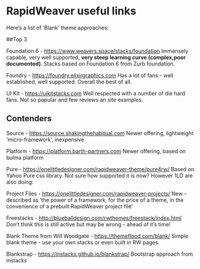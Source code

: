 # RapidWeaver useful links
Here’s a list of ‘Blank’ theme approaches:

##Top 3

Foundation 6 - https://www.weavers.space/stacks/foundation 
Immensely capable, very well supported, **very steep learning curve (complex,poor documented)**. Stacks based on Foundation 6 from Zurb foundation.

Foundry - https://foundry.elixirgraphics.com 
Has a lot of fans - well established, well supported. Overall the best of all.

UI Kit - https://uikitstacks.com 
Well respected with a number of die hard fans. Not so popular and few reviews an site examples.

## Contenders

Source - https://source.shakingthehabitual.com
Newer offering, lightweight ‘micro-framework’, inexpensive

Platform - https://platform.barth-partners.com 
Newer offering, based on bulma platform

Pure - https://onelittledesigner.com/rapidweaver-theme/pure4rw/ 
Based on Yahoo Pure css library. Not sure how supported it is now? However 1LD are also doing:

Project Files - https://onelittledesigner.com/rapidweaver-projects/ 
New - described as ‘the power of a framework, for the price of a theme, in the convenience of a prebuilt RapidWeaver project file’

Freestacks - http://blueballdesign.com/rwthemes/freestack/index.html 
Don’t think this is still active but may be wrong - ahead of it’s time!

Blank Theme from Will Woodgate - https://themeflood.com/blank/ 
Simple blank theme - use your own stacks or even built in RW pages.

Blankstrap - https://instacks.github.io/blankstrap/ 
Bootstrap approach from instacks
